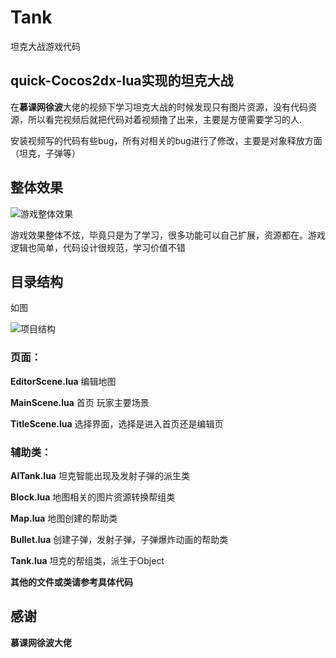 # Tank
坦克大战游戏代码

## quick-Cocos2dx-lua实现的坦克大战
在**慕课网徐波**大佬的视频下学习坦克大战的时候发现只有图片资源，没有代码资源，所以看完视频后就把代码对着视频撸了出来，主要是方便需要学习的人.

安装视频写的代码有些bug，所有对相关的bug进行了修改，主要是对象释放方面（坦克，子弹等）

## 整体效果
![游戏整体效果](https://upload-images.jianshu.io/upload_images/4725810-a7ba6b5264487f91.gif?imageMogr2/auto-orient/strip)

游戏效果整体不炫，毕竟只是为了学习，很多功能可以自己扩展，资源都在。游戏逻辑也简单，代码设计很规范，学习价值不错


## 目录结构
如图

![项目结构](https://upload-images.jianshu.io/upload_images/4725810-a6984d18b4ba8900.png?imageMogr2/auto-orient/strip%7CimageView2/2/w/1240)

### 页面：

**EditorScene.lua** 编辑地图

**MainScene.lua** 首页 玩家主要场景

**TitleScene.lua** 选择界面，选择是进入首页还是编辑页

### 辅助类：

**AITank.lua** 坦克智能出现及发射子弹的派生类

**Block.lua** 地图相关的图片资源转换帮组类

**Map.lua** 地图创建的帮助类

**Bullet.lua** 创建子弹，发射子弹，子弹爆炸动画的帮助类

**Tank.lua** 坦克的帮组类，派生于Object

**其他的文件或类请参考具体代码**

## 感谢
**慕课网徐波大佬**
